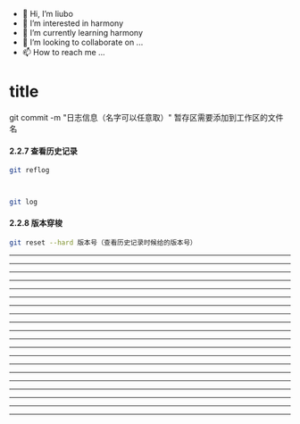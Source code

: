 * 👋 Hi, I’m liubo
* 👀 I’m interested in harmony
* 🌱 I’m currently learning harmony
* 💞️ I’m looking to collaborate on ...
* 📫 How to reach me ...

# title

git commit -m "日志信息（名字可以任意取）" 暂存区需要添加到工作区的文件名

#### 2.2.7 查看历史记录

```bash
git reflog



git log
```

#### 2.2.8 版本穿梭

```bash
git reset --hard 版本号（查看历史记录时候给的版本号）
```

---

---

---

---

---

---

---

---

---

---

---

---

---

---

---

---

---

---

---

----
